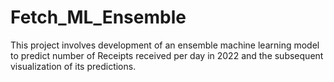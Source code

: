 # Fetch_ML_Ensemble
This project involves development of an ensemble machine learning model to predict number of Receipts received per day in 2022 and the subsequent visualization of its predictions. 
